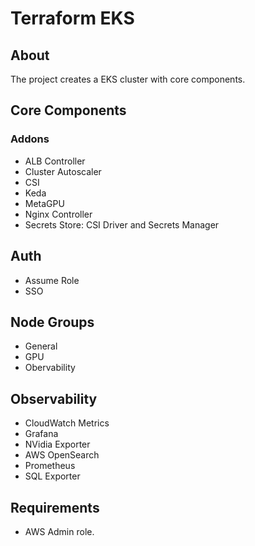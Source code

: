 # Terraform EKS

## About

The project creates a EKS cluster with core components.

## Core Components

### Addons

- ALB Controller
- Cluster Autoscaler
- CSI
- Keda
- MetaGPU
- Nginx Controller
- Secrets Store: CSI Driver and Secrets Manager

## Auth

- Assume Role
- SSO

## Node Groups

- General
- GPU
- Obervability

## Observability

- CloudWatch Metrics
- Grafana
- NVidia Exporter
- AWS OpenSearch
- Prometheus
- SQL Exporter

## Requirements

- AWS Admin role.